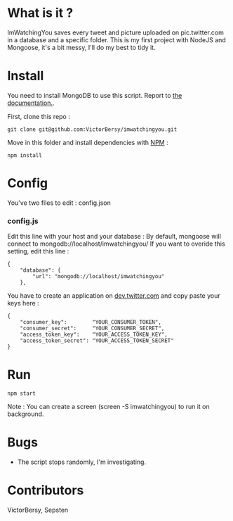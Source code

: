 What is it ?
============

ImWatchingYou saves every tweet and picture uploaded on pic.twitter.com in a database and a specific folder.
This is my first project with NodeJS and Mongoose, it's a bit messy, I'll do my best to tidy it. 

Install
=======

You need to install MongoDB to use this script. Report to [the documentation.](http://www.mongodb.org/downloads).

First, clone this repo :

    git clone git@github.com:VictorBersy/imwatchingyou.git

Move in this folder and install dependencies with [NPM](https://npmjs.org/) :

    npm install

Config
======

You've two files to edit :
config.json

### config.js
Edit this line with your host and your database :
By default, mongoose will connect to mongodb://localhost/imwatchingyou/
If you want to overide this setting, edit this line :
````
{
    "database": {
        "url": "mongodb://localhost/imwatchingyou"
    },
````

You have to create an application on [dev.twitter.com](https://dev.twitter.com/) and copy paste your keys here :
````
{
    "consumer_key":        "YOUR_CONSUMER_TOKEN",
    "consumer_secret":     "YOUR_CONSUMER_SECRET",
    "access_token_key":    "YOUR_ACCESS_TOKEN_KEY",
    "access_token_secret": "YOUR_ACCESS_TOKEN_SECRET"
}
````

Run
===

    npm start


Note : You can create a screen (screen -S imwatchingyou) to run it on background. 

Bugs
====

* The script stops randomly, I'm investigating. 

Contributors
============
VictorBersy, Sepsten